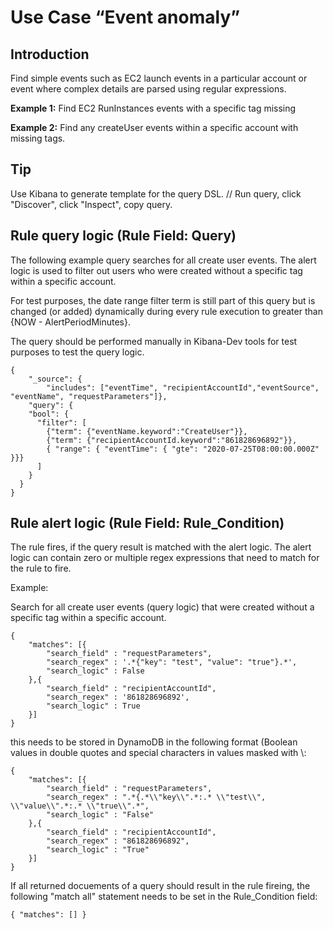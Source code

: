 # Use Case “Event anomaly”

## Introduction

Find simple events such as EC2 launch events in a particular account or
event where complex details are parsed using regular expressions.

**Example 1:**
Find EC2 RunInstances events with a specific tag missing

**Example 2:**
Find any createUser events within a specific account with missing tags.

## Tip
Use Kibana to generate template for the query DSL. //
Run query, click "Discover", click "Inspect", copy query.


## Rule query logic (Rule Field: Query)

The following example query searches for all create user events. The alert logic is used to filter out users who were created without a specific tag within a specific account.

For test purposes, the date range filter term is still part of this query but is changed (or added) dynamically during every rule execution to greater than {NOW - AlertPeriodMinutes}.

The query should be performed manually in Kibana-Dev tools for test purposes to test the query logic.  


```
{
    "_source": {
        "includes": ["eventTime", "recipientAccountId","eventSource", "eventName", "requestParameters"]},
    "query": {
    "bool": {
      "filter": [
        {"term": {"eventName.keyword":"CreateUser"}},
        {"term": {"recipientAccountId.keyword":"861828696892"}},
        { "range": { "eventTime": { "gte": "2020-07-25T08:00:00.000Z" }}}
      ] 
    }
  }
}
```

## Rule alert logic (Rule Field: Rule_Condition)

The rule fires, if the query result is matched with the alert logic. The alert logic can contain zero or multiple regex expressions that need to match for the rule to fire.

Example:

Search for all create user events (query logic) that were created without a specific tag within a specific account. 

```
{
    "matches": [{
        "search_field" : "requestParameters",
        "search_regex" : '.*{"key": "test", "value": "true"}.*',
        "search_logic" : False
    },{
        "search_field" : "recipientAccountId",
        "search_regex" : '861828696892',
        "search_logic" : True
    }]
}
```
  
this needs to be stored in DynamoDB in the following format (Boolean values in double quotes and special characters in values masked with \\:

```   
{
    "matches": [{
        "search_field" : "requestParameters",
        "search_regex" : ".*{.*\\"key\\".*:.* \\"test\\", \\"value\\".*:.* \\"true\\".*",
        "search_logic" : "False"
    },{
        "search_field" : "recipientAccountId",
        "search_regex" : "861828696892",
        "search_logic" : "True"
    }]
}
``` 

If all returned docuements of a query should result in the rule fireing, the following "match all" statement needs to be set in the Rule_Condition field:

```
{ "matches": [] }
```


